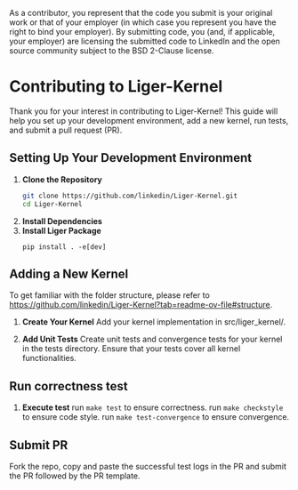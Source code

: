 As a contributor, you represent that the code you submit is your original work or that of your employer (in which case you represent you have the right to bind your employer).  By submitting code, you (and, if applicable, your employer) are licensing the submitted code to LinkedIn and the open source community subject to the BSD 2-Clause license. 


# Contributing to Liger-Kernel

Thank you for your interest in contributing to Liger-Kernel! This guide will help you set up your development environment, add a new kernel, run tests, and submit a pull request (PR).

## Setting Up Your Development Environment

1. **Clone the Repository**
   ```sh
   git clone https://github.com/linkedin/Liger-Kernel.git
   cd Liger-Kernel
   ```
2. **Install Dependencies**
3. **Install Liger Package**
   ```
   pip install . -e[dev]
   ```
## Adding a New Kernel
To get familiar with the folder structure, please refer to https://github.com/linkedin/Liger-Kernel?tab=readme-ov-file#structure.

1. **Create Your Kernel**
Add your kernel implementation in src/liger_kernel/.

3. **Add Unit Tests**
Create unit tests and convergence tests for your kernel in the tests directory. Ensure that your tests cover all kernel functionalities.

## Run correctness test
1. **Execute test**
run `make test` to ensure correctness.
run `make checkstyle` to ensure code style.
run `make test-convergence` to ensure convergence.

## Submit PR
Fork the repo, copy and paste the successful test logs in the PR and submit the PR followed by the PR template.
